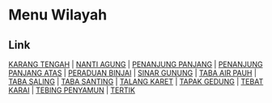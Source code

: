 # Menu Wilayah

## Link

[KARANG TENGAH](https://github.com/gigit-pemilu/pemilu-2024-17-bengkulu/tree/main/pilpres/hitung-suara/sub/17-bengkulu/sub/08-kepahiang/sub/03-tebat-karai/sub/2014-karang-tengah)
 | 
[NANTI AGUNG](https://github.com/gigit-pemilu/pemilu-2024-17-bengkulu/tree/main/pilpres/hitung-suara/sub/17-bengkulu/sub/08-kepahiang/sub/03-tebat-karai/sub/2012-nanti-agung)
 | 
[PENANJUNG PANJANG](https://github.com/gigit-pemilu/pemilu-2024-17-bengkulu/tree/main/pilpres/hitung-suara/sub/17-bengkulu/sub/08-kepahiang/sub/03-tebat-karai/sub/2011-penanjung-panjang)
 | 
[PENANJUNG PANJANG ATAS](https://github.com/gigit-pemilu/pemilu-2024-17-bengkulu/tree/main/pilpres/hitung-suara/sub/17-bengkulu/sub/08-kepahiang/sub/03-tebat-karai/sub/2023-penanjung-panjang-atas)
 | 
[PERADUAN BINJAI](https://github.com/gigit-pemilu/pemilu-2024-17-bengkulu/tree/main/pilpres/hitung-suara/sub/17-bengkulu/sub/08-kepahiang/sub/03-tebat-karai/sub/2010-peraduan-binjai)
 | 
[SINAR GUNUNG](https://github.com/gigit-pemilu/pemilu-2024-17-bengkulu/tree/main/pilpres/hitung-suara/sub/17-bengkulu/sub/08-kepahiang/sub/03-tebat-karai/sub/2021-sinar-gunung)
 | 
[TABA AIR PAUH](https://github.com/gigit-pemilu/pemilu-2024-17-bengkulu/tree/main/pilpres/hitung-suara/sub/17-bengkulu/sub/08-kepahiang/sub/03-tebat-karai/sub/2013-taba-air-pauh)
 | 
[TABA SALING](https://github.com/gigit-pemilu/pemilu-2024-17-bengkulu/tree/main/pilpres/hitung-suara/sub/17-bengkulu/sub/08-kepahiang/sub/03-tebat-karai/sub/2022-taba-saling)
 | 
[TABA SANTING](https://github.com/gigit-pemilu/pemilu-2024-17-bengkulu/tree/main/pilpres/hitung-suara/sub/17-bengkulu/sub/08-kepahiang/sub/03-tebat-karai/sub/2006-taba-santing)
 | 
[TALANG KARET](https://github.com/gigit-pemilu/pemilu-2024-17-bengkulu/tree/main/pilpres/hitung-suara/sub/17-bengkulu/sub/08-kepahiang/sub/03-tebat-karai/sub/2009-talang-karet)
 | 
[TAPAK GEDUNG](https://github.com/gigit-pemilu/pemilu-2024-17-bengkulu/tree/main/pilpres/hitung-suara/sub/17-bengkulu/sub/08-kepahiang/sub/03-tebat-karai/sub/2019-tapak-gedung)
 | 
[TEBAT KARAI](https://github.com/gigit-pemilu/pemilu-2024-17-bengkulu/tree/main/pilpres/hitung-suara/sub/17-bengkulu/sub/08-kepahiang/sub/03-tebat-karai/sub/1008-tebat-karai)
 | 
[TEBING PENYAMUN](https://github.com/gigit-pemilu/pemilu-2024-17-bengkulu/tree/main/pilpres/hitung-suara/sub/17-bengkulu/sub/08-kepahiang/sub/03-tebat-karai/sub/2020-tebing-penyamun)
 | 
[TERTIK](https://github.com/gigit-pemilu/pemilu-2024-17-bengkulu/tree/main/pilpres/hitung-suara/sub/17-bengkulu/sub/08-kepahiang/sub/03-tebat-karai/sub/2007-tertik)

